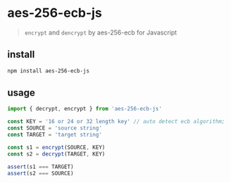 # aes-256-ecb-js

> `encrypt` and `dencrypt` by aes-256-ecb for Javascript

## install
```bash
npm install aes-256-ecb-js
```

## usage
```ts
import { decrypt, encrypt } from 'aes-256-ecb-js'

const KEY = '16 or 24 or 32 length key' // auto detect ecb algorithm;
const SOURCE = 'source string'
const TARGET = 'target string'

const s1 = encrypt(SOURCE, KEY)
const s2 = decrypt(TARGET, KEY)

assert(s1 === TARGET)
assert(s2 === SOURCE)
```

